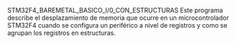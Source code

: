 STM32F4_BAREMETAL_BASICO_I/0_CON_ESTRUCTURAS
Este programa describe el desplazamiento de memoria que ocurre en un microcontrolador STM32F4 cuando se configura un periférico a nivel de registros y como se agrupan los registros en estructuras.
